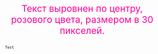 <p align="center" style="color:#ff0099; font-size:30px">
Текст выровнен по центру, розового цвета, размером в 30 пикселей.</p>

<pre><code>Test</code></pre>
